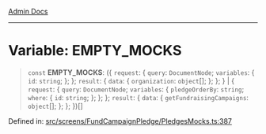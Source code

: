 [Admin Docs](/)

***

# Variable: EMPTY\_MOCKS

> `const` **EMPTY\_MOCKS**: (\{ `request`: \{ `query`: `DocumentNode`; `variables`: \{ `id`: `string`; \}; \}; `result`: \{ `data`: \{ `organization`: `object`[]; \}; \}; \} \| \{ `request`: \{ `query`: `DocumentNode`; `variables`: \{ `pledgeOrderBy`: `string`; `where`: \{ `id`: `string`; \}; \}; \}; `result`: \{ `data`: \{ `getFundraisingCampaigns`: `object`[]; \}; \}; \})[]

Defined in: [src/screens/FundCampaignPledge/PledgesMocks.ts:387](https://github.com/PalisadoesFoundation/talawa-admin/blob/main/src/screens/FundCampaignPledge/PledgesMocks.ts#L387)

